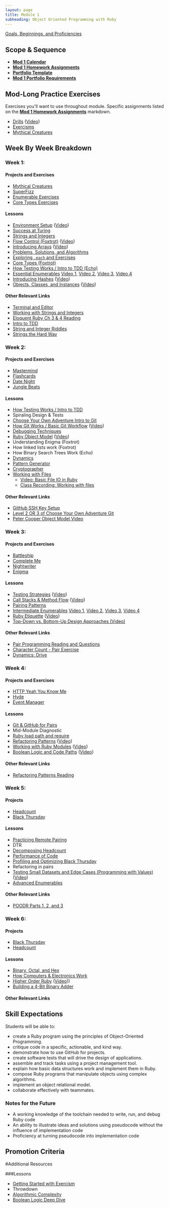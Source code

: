 ```yaml
---
layout: page
title: Module 1
subheading: Object Oriented Programming with Ruby
---
```


[Goals, Beginnings, and Proficiencies](lessons/mod_1_goals)

## Scope & Sequence
* [__Mod 1 Calendar__](https://calendar.google.com/calendar/embed?src=casimircreative.com_59k8msrrc2ddhcv787vubvp0s4%40group.calendar.google.com&ctz=America/Denver)
* [__Mod 1 Homework Assignments__](https://github.com/turingschool/homework/blob/master/module-1-homework)
* [__Portfolio Template__](https://raw.githubusercontent.com/turingschool/portfolios/master/template.markdown)
* [__Mod 1 Portfolio Requirements__](https://github.com/turingschool/portfolios#module-1)

## Mod-Long Practice Exercises
Exercises you'll want to use throughout module. Specific assignments listed on the [__Mod 1 Homework Assignments__](https://github.com/turingschool/homework/blob/master/module-1-homework) markdown.
* [Drills](lessons/drills) ([Video](https://vimeo.com/160162922))
* [Exercisms](http://exercism.io/)
* [Mythical Creatures](https://github.com/turingschool/ruby-exercises/blob/master/mythical-creatures/)

## Week By Week Breakdown

### Week 1:

#### Projects and Exercises
* [Mythical Creatures](https://github.com/turingschool/ruby-exercises/blob/master/mythical-creatures/)
* [SuperFizz](https://github.com/turingschool/challenges/blob/master/super_fizz.markdown)
* [Enumerable Exercises](https://github.com/turingschool/enums-exercises)
* [Core Types Exercises](https://github.com/turingschool/ruby-exercises/tree/master/core-types)

#### Lessons

* [Environment Setup](lessons/environment_setup) ([Video](https://vimeo.com/154607937))
* [Success at Turing](lessons/success_at_turing)
* [Strings and Integers](lessons/strings_and_integers)
* [Flow Control (Foxtrot)](lessons/flow_control) ([Video](https://www.youtube.com/watch?v=iZkQWR9_RpY))
* [Introducing Arrays](lessons/arrays_and_hashes) ([Video](https://www.youtube.com/watch?v=nlwU1YtQ9SU))
* [Problems, Solutions, and Algorithms](lessons/problems_solutions_algorithms)
* [Exploring `.each` and Exercises](lessons/primer_on_each)
* [Core Types (Foxtrot)](https://github.com/turingschool/ruby-exercises/tree/master/core-types)
* [How Testing Works / Intro to TDD (Echo)](lessons/how_testing_works)
* [Essential Enumerables](lessons/enumerable_methods) [Video 1](https://vimeo.com/160173522), [Video 2](https://vimeo.com/160176913), [Video 3](https://vimeo.com/160180017), [Video 4](https://vimeo.com/160182678)
* [Introducing Hashes](lessons/arrays_and_hashes) ([Video](https://www.youtube.com/watch?v=xgLtxPvJlqE))
* [Objects, Classes, and Instances](module1/lessons/classes_instances_methods) ([Video](https://www.twitch.tv/worace/v/56378715))

#### Other Relevant Links
* [Terminal and Editor](https://github.com/turingschool/curriculum/blob/master/source/academy/workshops/terminal_and_editor.markdown)
* [Working with Strings and Integers](https://github.com/turingschool/challenges/blob/master/working_with_strings_and_integers.markdown)
* [Eloquent Ruby Ch 3 & 4 Reading](https://github.com/turingschool/challenges/blob/master/eloquent_ruby_arrays_and_strings.markdown)
* [Intro to TDD](http://tutorials.jumpstartlab.com/topics/testing/intro-to-tdd.html)
* [String and Integer Riddles](https://github.com/turingschool/challenges/blob/master/string-and-integer-riddles.markdown)
* [Strings the Hard Way](https://github.com/turingschool/challenges/blob/master/strings_the_hard_way.markdown)

### Week 2:

#### Projects and Exercises
* [Mastermind](projects/mastermind)
* [Flashcards](projects/flashcards)
* [Date Night](projects/date_night)
* [Jungle Beats](projects/jungle_beat)

#### Lessons
* [How Testing Works / Intro to TDD](lessons/how_testing_works)
* Spiraling Design & Tests
* [Choose Your Own Adventure Intro to Git](lessons/choose_your_own_adventure_intro_to_git)
* [How Git Works / Basic Git Workflow](lessons/intro_to_git) ([Video](https://vimeo.com/160822771))
* [Debugging Techniques](lessons/debugging)
* [Ruby Object Model](lessons/ruby_object_model1) ([Video](https://vimeo.com/160952993))
* Understanding Enigma (Foxtrot)
* How linked lists work (Foxtrot)
* How Binary Search Trees Work (Echo)
* [Dynamics](https://github.com/turingschool/dynamics)
* [Pattern Generator](https://github.com/turingschool/challenges/blob/master/pattern_generator)
* [Cryptographer](https://github.com/turingschool/challenges/blob/master/cryptographer)
* [Working with Files](lessons/working_with_files)
  * [Video: Basic File IO in Ruby](https://vimeo.com/130322465)
  * [Class Recording: Working with files](https://vimeo.com/162134025)

#### Other Relevant Links
* [GitHub SSH Key Setup](https://help.github.com/articles/generating-an-ssh-key/)
* [Level 2 OR 3 of Choose Your Own Adventure Git](lessons/choose_your_own_adventure_intro_to_git#level-2---intermediate-overview-and-command-line-practice)
* [Peter Cooper Object Model Video](https://github.com/turingschool/challenges/blob/master/object_model_intro.markdown)

### Week 3:

#### Projects and Exercises
* [Battleship](projects/battleship)
* [Complete Me](projects/complete_me)
* [Nightwriter](projects/night_writer)
* [Enigma](projects/enigma)

#### Lessons
* [Testing Strategies](lessons/testing_strategies_and_encapsulation) ([Video](https://vimeo.com/161526035))
* [Call Stacks & Method Flow](lessons/stacks_methods_and_program_flow) ([Video](https://vimeo.com/155902102))
* [Pairing Patterns](lessons/pairing_patterns)
* [Intermediate Enumerables](lessons/intermediate_enumerables) [Video 1](https://vimeo.com/161675625), [Video 2](https://vimeo.com/161677741), [Video 3](https://vimeo.com/161678930), [Video 4](https://vimeo.com/161680127)
* [Ruby Etiquette](lessons/ruby_project_etiquette) ([Video](http://vimeo.com/161695195))
* [Top-Down vs. Bottom-Up Design Approaches (Video)](https://vimeo.com/162079511)

#### Other Relevant Links
* [Pair Programming Reading and Questions](https://github.com/turingschool/challenges/blob/master/pair_programming_reading.markdown)
* [Character Count - Pair Exercise](https://github.com/turingschool/challenges/blob/master/character_count.markdown)
* [Dynamics: Drive](https://github.com/turingschool/dynamics/blob/master/drive.markdown)

### Week 4:

#### Projects and Exercises
* [HTTP Yeah You Know Me](projects/http_yeah_you_know_me)
* [Hyde](projects/hyde/index)
* [Event Manager](projects/eventmanager)

#### Lessons
* [Git & GitHub for Pairs](lessons/git_and_github_for_pairs)
* Mid-Module Diagnostic
* [Ruby load path and require](lessons/load_path_and_require)
* [Refactoring Patterns](lessons/refactoring_patterns) ([Video](https://vimeo.com/162569190))
* [Working with Ruby Modules](lessons/modules) ([Video](https://vimeo.com/156589719))
* [Boolean Logic and Code Paths](lessons/boolean_logic) ([Video](https://vimeo.com/156637050))

#### Other Relevant Links
* [Refactoring Patterns Reading](https://github.com/turingschool/challenges/blob/master/refactoring_patterns_reading.markdown)

### Week 5:

#### Projects
* [Headcount](projects/headcount)
* [Black Thursday](projects/black_thursday)

#### Lessons
* [Practicing Remote Pairing](lessons/remote_pairing)
* DTR
* [Decomposing Headcount](lessons/decomposing_headcount)
* [Performance of Code](lessons/performance_of_code)
* [Profiling and Optimizing Black Thursday](https://vimeo.com/158380111)
* Refactoring in pairs
* [Testing Small Datasets and Edge Cases (Programming with Values)](lessons/designing_data_oriented_programs_for_testability) ([Video](https://vimeo.com/157333800))
* [Advanced Enumerables](lessons/advanced_enumerables)

#### Other Relevant Links
* [POODR Parts 1, 2, and 3](lessons/performance_of_code)

### Week 6:

#### Projects
* [Black Thursday](projects/black_thursday)
* [Headcount](projects/headcount)

#### Lessons
* [Binary, Octal, and Hex](lessons/number_systems)
* [How Computers & Electronics Work](lessons/how_computers_work)
* [Higher Order Ruby](lessons/higher_order_ruby) ([Video](https://vimeo.com/158113154)))
* [Building a 4-Bit Binary Adder](lessons/four_bit_binary_adder)

#### Other Relevant Links

## Skill Expectations

Students will be able to:

* create a Ruby program using the principles of Object-Oriented Programming.
* critique code in a specific, actionable, and kind way.
* demonstrate how to use GitHub for projects.
* create software tests that will drive the design of applications.
* assemble and track tasks using a project management tool.
* explain how basic data structures work and implement them in Ruby.
* compose Ruby programs that manipulate objects using complex algorithms.
* implement an object relational model.
* collaborate effectively with teammates.

### Notes for the Future

* A working knowledge of the toolchain needed to write, run, and debug Ruby code
* An ability to illustrate ideas and solutions using pseudocode without the influence of implementation code
* Proficiency at turning pseudocode into implementation code

## Promotion Criteria

#Additional Resources

###Lessons

* [Getting Started with Exercism](http://exercism.io)
* Throwdown
* [Algorithmic Complexity](lessons/algorthmic_complexity)
* [Boolean Logic Deep Dive](lessons/boolean_logic)
